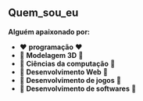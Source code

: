 ## Quem_sou_eu

 **Alguém apaixonado por:**
* ❤️ __programação__ ❤️
* 🧡 __Modelagem 3D__ 🧡
* 💛 __Ciências da computação__ 💛
* 💚 __Desenvolvimento Web__ 💚
* 💙 __Desenvolvimento de jogos__ 💙
* 💜 __Desenvolvimento de softwares__ 💜
